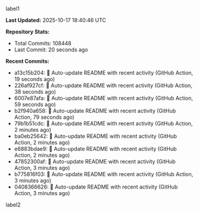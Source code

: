 
label1 
<!-- ACTIVITY_START -->
**Last Updated:** 2025-10-17 18:40:46 UTC

**Repository Stats:**
- Total Commits: 108448
- Last Commit: 20 seconds ago

**Recent Commits:**
- a13c15b204: 🤖 Auto-update README with recent activity (GitHub Action, 19 seconds ago)
- 226af927cf: 🤖 Auto-update README with recent activity (GitHub Action, 38 seconds ago)
- 6007e87afa: 🤖 Auto-update README with recent activity (GitHub Action, 59 seconds ago)
- b2f940a658: 🤖 Auto-update README with recent activity (GitHub Action, 79 seconds ago)
- 79b1b51cdc: 🤖 Auto-update README with recent activity (GitHub Action, 2 minutes ago)
- ba0eb25642: 🤖 Auto-update README with recent activity (GitHub Action, 2 minutes ago)
- e6883bdae9: 🤖 Auto-update README with recent activity (GitHub Action, 2 minutes ago)
- 47852300af: 🤖 Auto-update README with recent activity (GitHub Action, 3 minutes ago)
- b775816f03: 🤖 Auto-update README with recent activity (GitHub Action, 3 minutes ago)
- 0408366626: 🤖 Auto-update README with recent activity (GitHub Action, 3 minutes ago)
<!-- ACTIVITY_END -->

label2
